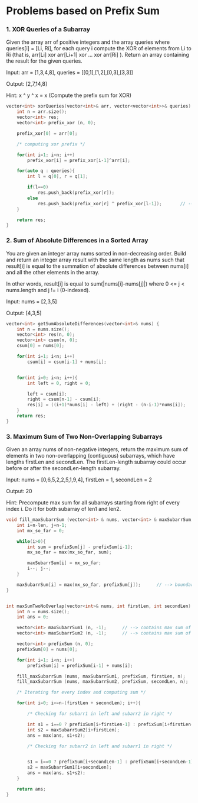 # Problems based on Prefix Sum

### 1. XOR Queries of a Subarray
Given the array arr of positive integers and the array queries where queries[i] = [Li, Ri], for each query i compute the XOR of elements from Li to Ri (that is, arr[Li] xor arr[Li+1] xor ... xor arr[Ri] ). Return an array containing the result for the given queries.

Input: arr = [1,3,4,8], queries = [[0,1],[1,2],[0,3],[3,3]]

Output: [2,7,14,8] 

Hint: x ^ y ^ x = x (Compute the prefix sum for XOR)

```cpp
vector<int> xorQueries(vector<int>& arr, vector<vector<int>>& queries) {
    int n = arr.size();
    vector<int> res;
    vector<int> prefix_xor (n, 0);

    prefix_xor[0] = arr[0];

    /* computing xor prefix */

    for(int i=1; i<n; i++)
        prefix_xor[i] = prefix_xor[i-1]^arr[i];

    for(auto q : queries){
        int l = q[0], r = q[1];

        if(l==0) 
            res.push_back(prefix_xor[r]);
        else
            res.push_back(prefix_xor[r] ^ prefix_xor[l-1]);       // --> XOR of elements lie inside the given range
    }

    return res;
}
```

### 2. Sum of Absolute Differences in a Sorted Array
You are given an integer array nums sorted in non-decreasing order. Build and return an integer array result with the same length as nums such that result[i] is equal to the summation of absolute differences between nums[i] and all the other elements in the array.

In other words, result[i] is equal to sum(|nums[i]-nums[j]|) where 0 <= j < nums.length and j != i (0-indexed).

Input: nums = [2,3,5]

Output: [4,3,5]

```cpp
vector<int> getSumAbsoluteDifferences(vector<int>& nums) {
    int n = nums.size();
    vector<int> res(n, 0);
    vector<int> csum(n, 0);
    csum[0] = nums[0];

    for(int i=1; i<n; i++)
        csum[i] = csum[i-1] + nums[i];


    for(int i=0; i<n; i++){
        int left = 0, right = 0;

        left = csum[i];
        right = csum[n-1] - csum[i];
        res[i] = ((i+1)*nums[i] - left) + (right - (n-i-1)*nums[i]);   
    }
    return res;
}
```

### 3. Maximum Sum of Two Non-Overlapping Subarrays
Given an array nums of non-negative integers, return the maximum sum of elements in two non-overlapping (contiguous) subarrays, which have lengths firstLen and secondLen. The firstLen-length subarray could occur before or after the secondLen-length subarray.

Input: nums = [0,6,5,2,2,5,1,9,4], firstLen = 1, secondLen = 2

Output: 20

Hint: Precompute max sum for all subarrays starting from right of every index i. Do it for both subarray of len1 and len2.

```cpp
void fill_maxSubarrSum (vector<int> & nums, vector<int> & maxSubarrSum, vector<int> & prefixSum, int len, int n){
    int i=n-len, j=n-1;
    int mx_so_far = 0;

    while(i>0){
        int sum = prefixSum[j] - prefixSum[i-1];
        mx_so_far = max(mx_so_far, sum);

        maxSubarrSum[i] = mx_so_far;
        i--; j--;
    }

    maxSubarrSum[i] = max(mx_so_far, prefixSum[j]);      // --> boundary case for 0th index
}


int maxSumTwoNoOverlap(vector<int>& nums, int firstLen, int secondLen) {
    int n = nums.size();
    int ans = 0;

    vector<int> maxSubarrSum1 (n, -1);      // --> contains max sum of every subarray of len1 starting from right of idx i
    vector<int> maxSubarrSum2 (n, -1);      // --> contains max sum of every subarray of len2 starting from right of idx i

    vector<int> prefixSum (n, 0);
    prefixSum[0] = nums[0];

    for(int i=1; i<n; i++) 
        prefixSum[i] = prefixSum[i-1] + nums[i];

    fill_maxSubarrSum (nums, maxSubarrSum1, prefixSum, firstLen, n);
    fill_maxSubarrSum (nums, maxSubarrSum2, prefixSum, secondLen, n);

    /* Iterating for every index and computing sum */

    for(int i=0; i<=n-(firstLen + secondLen); i++){

        /* Checking for subarr1 in left and subarr2 in right */

        int s1 = i==0 ? prefixSum[i+firstLen-1] : prefixSum[i+firstLen-1] - prefixSum[i-1];
        int s2 = maxSubarrSum2[i+firstLen];
        ans = max(ans, s1+s2);

        /* Checking for subarr2 in left and subarr1 in right */


        s1 = i==0 ? prefixSum[i+secondLen-1] : prefixSum[i+secondLen-1] - prefixSum[i-1];
        s2 = maxSubarrSum1[i+secondLen];
        ans = max(ans, s1+s2);
    }

    return ans;
}
```
